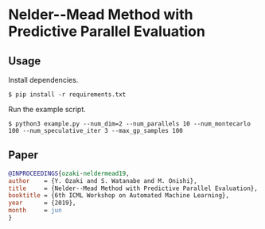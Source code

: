 # Nelder--Mead Method with Predictive Parallel Evaluation

## Usage

Install dependencies.

```
$ pip install -r requirements.txt
```

Run the example script.

```
$ python3 example.py --num_dim=2 --num_parallels 10 --num_montecarlo 100 --num_speculative_iter 3 --max_gp_samples 100
```

## Paper

```bibtex
@INPROCEEDINGS{ozaki-neldermead19,
author    = {Y. Ozaki and S. Watanabe and M. Onishi},
title     = {Nelder--Mead Method with Predictive Parallel Evaluation},
booktitle = {6th ICML Workshop on Automated Machine Learning},
year      = {2019},
month     = jun
}
```